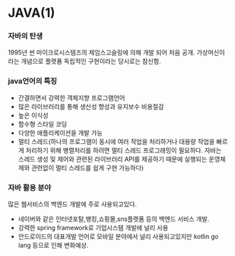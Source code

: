 # JAVA(1)

### 자바의 탄생

1995년 썬 마이크로시스템즈의 제임스고슬링에 의해 개발 되어 처음 공개. 가상머신이라는 개념으로 플랫폼 독립적인 구현이라는 당시로는 참신함.

### java언어의 특징

- 간결하면서 강력한 객체지향 프로그램언어
- 많은 라이브러리를 통해 생산성 향성과 유지보수 비용절감
- 높은 이식성
- 함수형 스타일 코딩
- 다양한 애플리케이션을 개발 가능
- 멀티 스레드(하나의 프로그램이 동시에 여러 작업을 처리하거나 대용량 작업을 빠르게 처리하기 위해 병렬처리를 하려면 멀티 스레드 프로그래밍이 필요하다. 자바는 스레드 생성 및 제어와 관련된 라이브러리 API를 제공하기 때문에 실행되는 운영체제와 관련없이 멀티 스레드를 쉽게 구현 가능하다)

### 자바 활용 분야

많은 웹서비스의 백엔드 개발에 주로 사용되고있다.

- 네이버와 같은 인터넷포탈,뱅킹,쇼핑몰,sns플랫폼 등의 백엔드 서비스 개발.
- 강력한 spring framework로 기업시스템 개발에 널리 사용
- 안드로이드의 대표개발 언어로 모바일 분야에서 널리 사용되고있지만 kotlin go lang 등으로 인해 변화예상.
